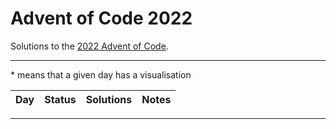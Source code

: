 # Advent of Code 2022

Solutions to the [2022 Advent of Code](https://adventofcode.com/2022).

---

\* means that a given day has a visualisation

<!-- ★ ☆ -->

| Day                                 | Status             | Solutions  | Notes  |
| ----------------------------------- | ------------------ | ---------- | ------ |

<!-- PARSE END -->

---

<!-- ![Running times](running-times.png) -->
